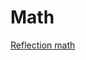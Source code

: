 # Math
[Reflection math](https://www.notion.so/Math-22deaa20ce228076a596c81a2cd9d186?source=copy_link)